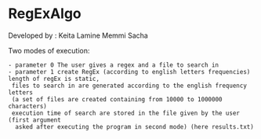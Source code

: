 # RegExAlgo
Developed by : 
Keita Lamine
Memmi Sacha

Two modes of execution:
    
    - parameter 0 The user gives a regex and a file to search in 
    - parameter 1 create RegEx (according to english letters frequencies) length of regEx is static,
     files to search in are generated according to the english frequency letters 
     (a set of files are created containing from 10000 to 1000000 characters)
     execution time of search are stored in the file given by the user (first argument
      asked after executing the program in second mode) (here results.txt)
       
        
